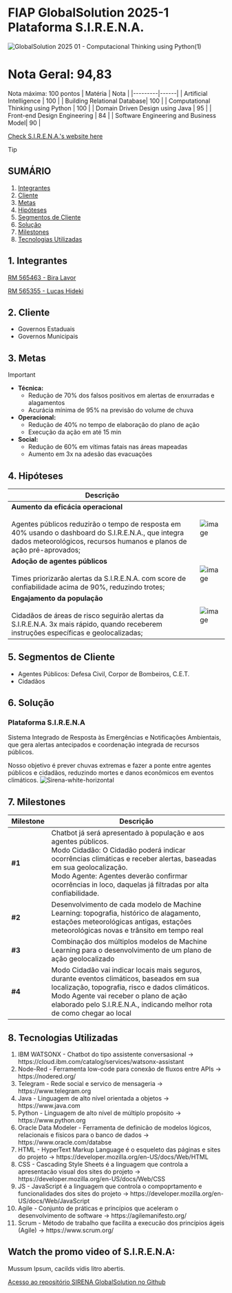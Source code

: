# FIAP GlobalSolution 2025-1 Plataforma S.I.R.E.N.A.

![GlobalSolution 2025 01 - Computacional Thinking using Python(1)](https://github.com/user-attachments/assets/d09e2c97-870c-4650-913c-89b7a65fcb65)

# Nota Geral: 94,83
Nota máxima: 100 pontos
| Matéria | Nota |
|---------|------|
| Artificial Intelligence | 100 |
| Building Relational Database| 100 |
| Computational Thinking using Python | 100 |
| Domain Driven Design using Java | 95 |
| Front-end Design Engineering | 84 |
| Software Engineering and Business Model| 90 |

[Check S.I.R.E.N.A.'s website here](https://biralavor.github.io/FIAP-GlobalSolution-2025-1/Front-end/)


> [!TIP]
> ## SUMÁRIO
> 1. [Integrantes](https://github.com/biralavor/FIAP-Challenge-2025#1-integrantes)
> 2. [Cliente](https://github.com/biralavor/FIAP-Challenge-2025#2-cliente)
> 3. [Metas](https://github.com/biralavor/FIAP-Challenge-2025#3-metas)
> 4. [Hipóteses](https://github.com/biralavor/FIAP-Challenge-2025#4-hipoteses)
> 5. [Segmentos de Cliente](https://github.com/biralavor/FIAP-Challenge-2025#5-segmentos-de-cliente)
> 6. [Solução](https://github.com/biralavor/FIAP-Challenge-2025#6-solucao)
> 7. [Milestones](https://github.com/biralavor/FIAP-Challenge-2025#7-milestones)
> 8. [Tecnologias Utilizadas](https://github.com/biralavor/FIAP-Challenge-2025#8-tecnologias-utilizadas)

## 1. Integrantes
[RM 565463 - Bira Lavor](https://github.com/biralavor)

[RM 565355 - Lucas Hideki](https://github.com/HidekiLucas0701)

## 2. Cliente
- Governos Estaduais
- Governos Municipais

## 3. Metas
> [!IMPORTANT]
> - **Técnica:**
>     - Redução de 70% dos falsos positivos em alertas de enxurradas e alagamentos
>     - Acurácia mínima de 95% na previsão do volume de chuva
> - **Operacional:**
>     - Redução de 40% no tempo de elaboração do plano de ação
>     - Execução da ação em até 15 min
> - **Social:**
>     - Redução de 60% em vítimas fatais nas áreas mapeadas
>     - Aumento em 3x na adesão das evacuações


## 4. Hipóteses
| Descrição |   |
|-----------|---|
| **Aumento da eficácia operacional** <br><br>Agentes públicos reduzirão o tempo de resposta em 40% usando o dashboard do S.I.R.E.N.A., que integra dados meteorológicos, recursos humanos e planos de ação pré-aprovados; | ![image](https://github.com/user-attachments/assets/17db8a8d-21f8-415e-bace-749ff6aed03d) |
| **Adoção de agentes públicos** <br><br>Times priorizarão alertas da S.I.R.E.N.A. com score de confiabilidade acima de 90%, reduzindo trotes; | ![image](https://github.com/user-attachments/assets/d23a9922-9c78-43f0-a682-7a0808a6e58d) |
| **Engajamento da população** <br><br>Cidadãos de áreas de risco seguirão alertas da S.I.R.E.N.A. 3x mais rápido, quando receberem instruções específicas e geolocalizadas; | ![image](https://github.com/user-attachments/assets/536d965e-bead-4e3f-b965-1b25bae993f0) |



## 5. Segmentos de Cliente
- Agentes Públicos: Defesa Civil, Corpor de Bombeiros, C.E.T.
- Cidadãos

## 6. Solução
### Plataforma S.I.R.E.N.A
Sistema Integrado de Resposta às Emergências e Notificações Ambientais, que gera alertas antecipados e coordenação integrada de recursos públicos.

Nosso objetivo é prever chuvas extremas e fazer a ponte entre agentes públicos e cidadãos, reduzindo mortes e danos econômicos em eventos climáticos.
![Sirena-white-horizontal](https://github.com/user-attachments/assets/acd3c561-ceab-40e4-be35-680c61a0c251)


## 7. Milestones
| Milestone | Descrição |
|-----------|-----------|
| **#1** | Chatbot já será apresentado à população e aos agentes públicos.<br>Modo Cidadão: O Cidadão poderá indicar ocorrências climáticas e receber alertas, baseadas em sua geolocalização.<br>Modo Agente: Agentes deverão confirmar ocorrências in loco, daquelas já filtradas por alta confiabilidade. |
| **#2** | Desenvolvimento de cada modelo de Machine Learning: topografia, histórico de alagamento, estações meteorológicas antigas, estações meteorológicas novas e trânsito em tempo real |
| **#3** | Combinação dos múltiplos modelos de Machine Learning para o desenvolvimento de um plano de ação geolocalizado |
| **#4** | Modo Cidadão vai indicar locais mais seguros, durante eventos climáticos, baseados em sua localização, topografia, risco e dados climáticos.<br>Modo Agente vai receber o plano de ação elaborado pelo S.I.R.E.N.A., indicando melhor rota de como chegar ao local |


## 8. Tecnologias Utilizadas
<ol>
  <li>IBM WATSONX - Chatbot do tipo assistente conversasional -> https://cloud.ibm.com/catalog/services/watsonx-assistant</li>
  <li>Node-Red - Ferramenta low-code para conexão de fluxos entre APIs -> https://nodered.org/</li>
  <li>Telegram - Rede social e servico de mensageria -> https://www.telegram.org</li>
  <li>Java - Linguagem de alto nível orientada a objetos -> https://www.java.com</li>
  <li>Python - Linguagem de alto nível de múltiplo propósito -> https://www.python.org</li>
  <li>Oracle Data Modeler - Ferramenta de definicão de modelos lógicos, relacionais e físicos para o banco de dados -> https://www.oracle.com/databse</li>
  <li>HTML - HyperText Markup Language é o esqueleto das páginas e sites do projeto -> https://developer.mozilla.org/en-US/docs/Web/HTML</li>
  <li>CSS - Cascading Style Sheets é a linguagem que controla a apresentacão visual dos sites do projeto -> https://developer.mozilla.org/en-US/docs/Web/CSS</li>
  <li>JS - JavaScript é a linguagem que controla o compoprtamento e funcionalidades dos sites do projeto -> https://developer.mozilla.org/en-US/docs/Web/JavaScript</li>
  <li>Agile - Conjunto de práticas e princípios que aceleram o desenvolvimento de software -> https://agilemanifesto.org/</li>
  <li>Scrum - Método de trabalho que facilita a execucão dos princípios ágeis (Agile) -> https://www.scrum.org/</li>
</ol>

## Watch the promo video of S.I.R.E.N.A:
Mussum Ipsum, cacilds vidis litro abertis. 

[Acesso ao repositório SIRENA GlobalSolution no Github](https://github.com/biralavor/FIAP-GlobalSolution-2025-1)
